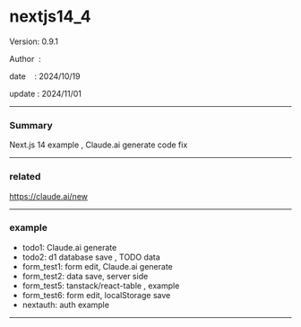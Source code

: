 ﻿# nextjs14_4

 Version: 0.9.1

 Author  :

 date    : 2024/10/19

 update  : 2024/11/01 

***
### Summary

Next.js 14 example , Claude.ai generate code fix

****
### related

https://claude.ai/new

***
### example

* todo1: Claude.ai generate
* todo2: d1 database save , TODO data
* form_test1: form edit, Claude.ai generate
* form_test2: data save, server side
* form_test5: tanstack/react-table , example
* form_test6: form edit, localStorage save 
* nextauth: auth example

***
